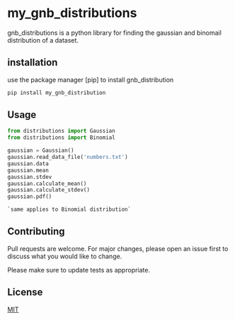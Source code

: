 
# my_gnb_distributions
gnb_distributions is a python library for finding the gaussian and binomail distribution of a dataset.

## installation
use the package manager [pip] to install gnb_distribution


```bash
pip install my_gnb_distribution
```

## Usage

```python
from distributions import Gaussian
from distributions import Binomial

gaussian = Gaussian()
gaussian.read_data_file('numbers.txt')
gaussian.data
gaussian.mean
gaussian.stdev
gaussian.calculate_mean()
gaussian.calculate_stdev()
gaussian.pdf()

`same applies to Binomial distribution`
```

## Contributing
Pull requests are welcome. For major changes, please open an issue first to discuss what you would like to change.

Please make sure to update tests as appropriate.

## License
[MIT](https://choosealicense.com/licenses/mit/)

